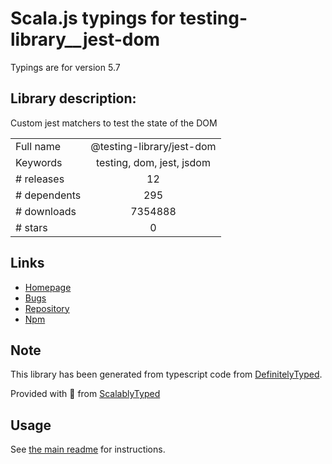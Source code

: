 
# Scala.js typings for testing-library__jest-dom

Typings are for version 5.7

## Library description:
Custom jest matchers to test the state of the DOM

|                    |                 |
| ------------------ | :-------------: |
| Full name          | @testing-library/jest-dom |
| Keywords           | testing, dom, jest, jsdom |
| # releases         | 12 |
| # dependents       | 295 |
| # downloads        | 7354888 |
| # stars            | 0 |

## Links
- [Homepage](https://github.com/testing-library/jest-dom#readme)
- [Bugs](https://github.com/testing-library/jest-dom/issues)
- [Repository](https://github.com/testing-library/jest-dom)
- [Npm](https://www.npmjs.com/package/%40testing-library%2Fjest-dom)
    


## Note
This library has been generated from typescript code from [DefinitelyTyped](https://definitelytyped.org).

Provided with :purple_heart: from [ScalablyTyped](https://github.com/oyvindberg/ScalablyTyped)

## Usage
See [the main readme](../../readme.md) for instructions.


